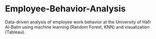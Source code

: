 # Employee-Behavior-Analysis
Data-driven analysis of employee work behavior at the University of Hafr Al-Batin using machine learning (Random Forest, KNN) and visualization (Tableau).
